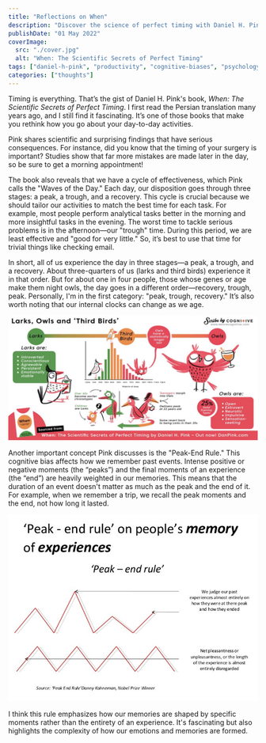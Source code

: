 ```yaml
---
title: "Reflections on When"
description: "Discover the science of perfect timing with Daniel H. Pink’s When. Learn how to optimize your day for peak performance and make the most of every moment."
publishDate: "01 May 2022"
coverImage:
  src: "./cover.jpg"
  alt: "When: The Scientific Secrets of Perfect Timing"
tags: ["daniel-h-pink", "productivity", "cognitive-biases", "psychology", "science", "well-being", "books-i-have-read"]
categories: ["thoughts"]
---
```


Timing is everything. That’s the gist of Daniel H. Pink's book, *When: The Scientific Secrets of Perfect Timing*. I first read the Persian translation many years ago, and I still find it fascinating. It’s one of those books that make you rethink how you go about your day-to-day activities.

Pink shares scientific and surprising findings that have serious consequences. For instance, did you know that the timing of your surgery is important? Studies show that far more mistakes are made later in the day, so be sure to get a morning appointment!

The book also reveals that we have a cycle of effectiveness, which Pink calls the "Waves of the Day." Each day, our disposition goes through three stages: a peak, a trough, and a recovery. This cycle is crucial because we should tailor our activities to match the best time for each task. For example, most people perform analytical tasks better in the morning and more insightful tasks in the evening. The worst time to tackle serious problems is in the afternoon—our "trough" time. During this period, we are least effective and "good for very little." So, it’s best to use that time for trivial things like checking email.

In short, all of us experience the day in three stages—a peak, a trough, and a recovery. About three-quarters of us (larks and third birds) experience it in that order. But for about one in four people, those whose genes or age make them night owls, the day goes in a different order—recovery, trough, peak. Personally, I'm in the first category: "peak, trough, recovery." It’s also worth noting that our internal clocks can change as we age.

![an image about larks-owls-third_final.](./larks-owls-third_final.jpg)

Another important concept Pink discusses is the "Peak-End Rule." This cognitive bias affects how we remember past events. Intense positive or negative moments (the “peaks”) and the final moments of an experience (the “end”) are heavily weighted in our memories. This means that the duration of an event doesn't matter as much as the peak and the end of it. For example, when we remember a trip, we recall the peak moments and the end, not how long it lasted.

![an image about peak-end-rule.](./peak-end-rule.jpg)

I think this rule emphasizes how our memories are shaped by specific moments rather than the entirety of an experience. It's fascinating but also highlights the complexity of how our emotions and memories are formed.
